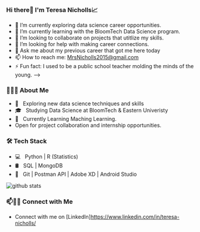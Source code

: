 ### Hi there👀 I'm Teresa Nicholls📈

- 🔭 I’m currently exploring data science career opportunities.
- 🌱 I’m currently learning with the BloomTech Data Science program.
- 👯 I’m looking to collaborate on projects that utitlize my skills.
- 🤔 I’m looking for help with making career connections.
- 💬 Ask me about my previous career that got me here today
- 📫 How to reach me: MrsNicholls2015@gmail.com
- ⚡ Fun fact: I used to be a public school teacher molding the minds of the young.
-->

<h3> 👨🏻‍💻 About Me </h3>

- 🤔 &nbsp; Exploring new data science techniques and skills
- 🎓 &nbsp; Studying Data Science at BloomTech & Eastern Univeristy
- 🌱 &nbsp; Currently Learning Maching Learning.
- Open for project collaboration and internship opportunities. 

<h3>🛠 Tech Stack</h3>

- 💻 &nbsp; Python | R (Statistics)
- 🛢 &nbsp; SQL | MongoDB
- 🔧 &nbsp; Git | Postman API | Adobe XD | Android Studio


![github stats](https://github-readme-stats.vercel.app/api?username=onlyArsh&show_icons=true)

### 📫🤝🏻 Connect with Me

 - Connect with me on [LinkedIn]https://www.linkedin.com/in/teresa-nicholls/
